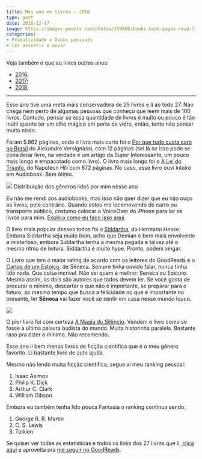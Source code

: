 ```yaml
---
title: Meu ano em livros — 2018
type: post
date: 2018-12-17
image: https://images.pexels.com/photos/159866/books-book-pages-read-literature-159866.jpeg
categories:
- Produtividade e Dados pessoais
- ler assistir e ouvir
---
```


Veja também o que eu li nos outros anos:

- [2016](https://diegoeis.com/meu-ano-em-livros-2016/);
- [2017](https://diegoeis.com/meu-ano-em-livros-2017/);
- [2018](https://diegoeis.com/meu-ano-em-livros-2018/);

---

Esse ano tive uma meta mais conservadora de 25 livros e li ao todo 27. Não chega
nem perto de algumas pessoas que conheço que leem mais de 100 livros. Contudo,
pensar se essa quantidade de livros é muito ou pouco é tão inútil quanto ter um
olho mágico em porta de vidro, então, tento não pensar muito nisso.

Foram 5.862 páginas, onde o livro mais curto foi o [Por que tudo custa caro no
Brasil](https://www.goodreads.com/book/show/19271145-por-que-tudo-custa-t-o-caro-no-brasil)
do Alexandre Versignassi, com 12 páginas (sei lá se isso pode se considerar
livro, na verdade é um artigo da Super Interessante, um pouco mais longo e
empacotado como livro). O livro mais longo foi o [A Lei do
Triunfo](https://www.goodreads.com/book/show/25537854-a-lei-do-triunfo), do
Napoleon Hill com 672 páginas. No caso, esse livro ouvi inteiro em Audiobook.
Bem ótimo.

![](https://cdn-images-1.medium.com/max/800/1*fdcdyXJHfSTVnzQ1mO4MSQ.png)
<span class="figcaption_hack">Distribuição dos gêneros lidos por mim nesse ano</span>

Eu não me rendi aos audiobooks, mas isso não quer dizer que eu não ouço os
livros, pelo contrário. Quando estou me locomovendo de carro ou transporte
público, costumo colocar o VoiceOver do iPhone para ler os livros para mim.
[Explico como eu faço isso
aqui](https://medium.com/@diegoeis/configurando-o-iphone-para-ler-livros-com-o-app-do-kindle-73f8518ff7b7).

O livro mais popular desses todos foi o
[Siddartha](https://www.goodreads.com/book/show/11510916-siddartha), do Hermann
Hesse. Embora Siddartha seja muito bom, acho que Demian é bem mais envolvente e
misterioso, embora Siddartha tenha a mesma pegada e talvez até o mesmo ritmo de
leitura. Siddartha é muito hype. Pronto, podem xingar.

O Livro que tem o maior rating de acordo com os leitores do GoodReads é o
[Cartas de um
Estoico](https://www.goodreads.com/book/show/38452964-cartas-de-um-estoico-volume-i),
de Sêneca. Sempre tinha ouvido falar, nunca tinha lido nada. Que coisa incrível.
Não sei quem é melhor: Seneca ou Epicuro. Mesmo assim, os dois são autores que
todos devem ler. Se você gosta de procurar o mínimo, descartar o que não é
importante, se preparar para o futuro, ao mesmo tempo que busca a felicidade no
que é importante no presente, ler **Sêneca** vai fazer você se sentir em casa
nesse mundo louco.

![](https://cdn-images-1.medium.com/max/800/1*m1siSFKv_lUozGWPJ9tAvw.png)

O pior livro foi com certeza [A Magia do
Silêncio](https://www.goodreads.com/book/show/38104214-a-magia-do-sil-ncio).
Vendem o livro como se fosse a última palavra budista do mundo. Muita historinha
paralela. Bastante raso pra dizer o mínimo. Não recomendo.

Esse ano li bem menos livros de ficção científica que é o meu gênero favorito.
Li bastante livro de auto ajuda.

Mesmo não lendo muita ficção científica, segue aí meu ranking pessoal:

1.  Isaac Asimov
1.  Philip K. Dick
1.  Arthur C. Clark
1.  William Gibson

Embora eu também tenha lido pouca Fantasia o ranking continua sendo:

1.  George R. R. Martin
1.  C. S. Lewis
1.  Tolkien

Se quiser ver todas as estatísticas e todos os links dos 27 livros que li,
[clica aqui](https://www.goodreads.com/user/year_in_books/2018/50891723) e
aproveita pra [me seguir no GoodReads](https://www.goodreads.com/diegoeis).
